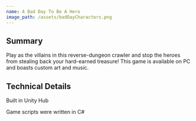 ```yaml
---
name: A Bad Day To Be A Hero
image_path: /assets/badDayCharacters.png
---
```

## Summary

Play as the villains in this reverse-dungeon crawler and stop the heroes from stealing back your hard-earned treasure! This game is available on PC and boasts custom art and music.


## Technical Details
Built in Unity Hub

Game scripts were written in C#
